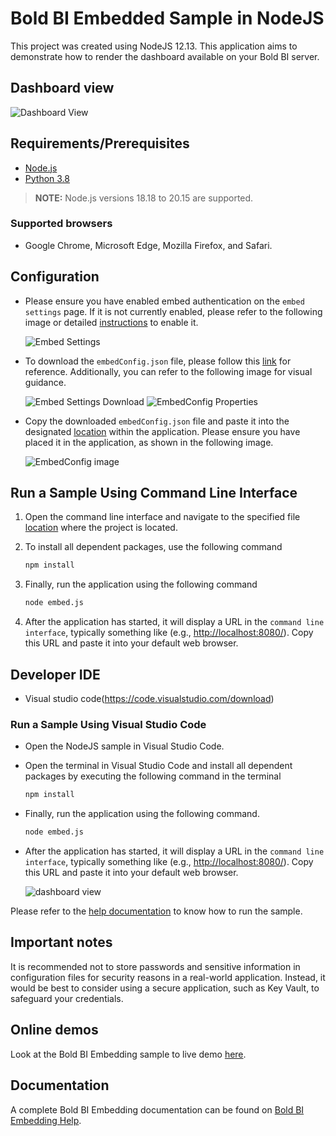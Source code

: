 # Bold BI Embedded Sample in NodeJS

This project was created using NodeJS 12.13. This application aims to demonstrate how to render the dashboard available on your Bold BI server.

## Dashboard view

![Dashboard View](https://github.com/boldbi/aspnet-core-sample/assets/91586758/cb2dc2de-8327-4848-8ec5-1acf01888064)

## Requirements/Prerequisites

* [Node.js](https://nodejs.org/en/)
* [Python 3.8](https://www.python.org/downloads/release/python-383/)

> **NOTE:** Node.js versions 18.18 to 20.15 are supported.

### Supported browsers
  
* Google Chrome, Microsoft Edge, Mozilla Firefox, and Safari.

## Configuration

* Please ensure you have enabled embed authentication on the `embed settings` page. If it is not currently enabled, please refer to the following image or detailed [instructions](https://help.boldbi.com/site-administration/embed-settings/#get-embed-secret-code?utm_source=github&utm_medium=backlinks) to enable it.

   ![Embed Settings](https://github.com/boldbi/aspnet-core-sample/assets/91586758/b3a81978-9eb4-42b2-92bb-d1e2735ab007)

* To download the `embedConfig.json` file, please follow this [link](https://help.boldbi.com/site-administration/embed-settings/#get-embed-configuration-file?utm_source=github&utm_medium=backlinks) for reference. Additionally, you can refer to the following image for visual guidance.

    ![Embed Settings Download](https://github.com/boldbi/aspnet-core-sample/assets/91586758/d27d4cfc-6a3e-4c34-975e-f5f22dea6172)
    ![EmbedConfig Properties](https://github.com/boldbi/aspnet-core-sample/assets/91586758/d6ce925a-0d4c-45d2-817e-24d6d59e0d63)

* Copy the downloaded `embedConfig.json` file and paste it into the designated [location](https://github.com/boldbi/nodejs-sample) within the application. Please ensure you have placed it in the application, as shown in the following image.

    ![EmbedConfig image](https://github.com/boldbi/aspnet-core-sample/assets/91586758/5475fe01-2f43-4388-b91d-c6447f101aa4)

## Run a Sample Using Command Line Interface

  1. Open the command line interface and navigate to the specified file [location](https://github.com/boldbi/nodejs-sample) where the project is located.

  2. To install all dependent packages, use the following command

     ```bash
     npm install
     ```

  3. Finally, run the application using the following command

     ```bash
     node embed.js
     ```

  4. After the application has started, it will display a URL in the `command line interface`, typically something like (e.g., <http://localhost:8080/>). Copy this URL and paste it into your default web browser.

## Developer IDE

* Visual studio code(<https://code.visualstudio.com/download>)

### Run a Sample Using Visual Studio Code

* Open the NodeJS sample in Visual Studio Code.

* Open the terminal in Visual Studio Code and install all dependent packages by executing the following command in the terminal

    ```bash
    npm install
    ```

* Finally, run the application using the following command.
  
    ```bash
    node embed.js
    ```

* After the application has started, it will display a URL in the `command line interface`, typically something like (e.g., <http://localhost:8080/>). Copy this URL and paste it into your default web browser.

    ![dashboard view](https://github.com/boldbi/aspnet-core-sample/assets/91586758/cb2dc2de-8327-4848-8ec5-1acf01888064)

Please refer to the [help documentation](https://help.boldbi.com/embedding-options/embedding-sdk/samples/node-js/#how-to-run-the-sample?utm_source=github&utm_medium=backlinks) to know how to run the sample.

## Important notes

It is recommended not to store passwords and sensitive information in configuration files for security reasons in a real-world application. Instead, it would be best to consider using a secure application, such as Key Vault, to safeguard your credentials.

## Online demos

Look at the Bold BI Embedding sample to live demo [here](https://samples.boldbi.com/embed?utm_source=github&utm_medium=backlinks).

## Documentation

A complete Bold BI Embedding documentation can be found on [Bold BI Embedding Help](https://help.boldbi.com/embedded-bi/javascript-based/?utm_source=github&utm_medium=backlinks).
